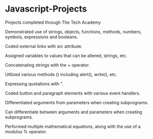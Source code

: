 # Javascript-Projects

Projects completed through The Tech Academy

Demonstrated use of strings, objects, functions, methods, numbers, symbols, expressions and booleans.

Coded external links with src attribute.

Assigned variables to values that can be altered, strings, etc.

Concatenating strings with the + operator.

Utilized various methods () including alert(), write(), etc.

Expressing quotations with \".

Coded button and paragraph elements with various event handlers.

Differentiated arguments from parameters when creating subprograms.

Can differentiate between arguments and parameters when creating subprograms.

Performed multiple mathematical equations, along with the use of a modulus % operator.
